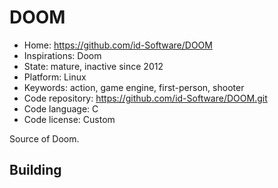 # DOOM

- Home: https://github.com/id-Software/DOOM
- Inspirations: Doom
- State: mature, inactive since 2012
- Platform: Linux
- Keywords: action, game engine, first-person, shooter
- Code repository: https://github.com/id-Software/DOOM.git
- Code language: C
- Code license: Custom

Source of Doom.

## Building
